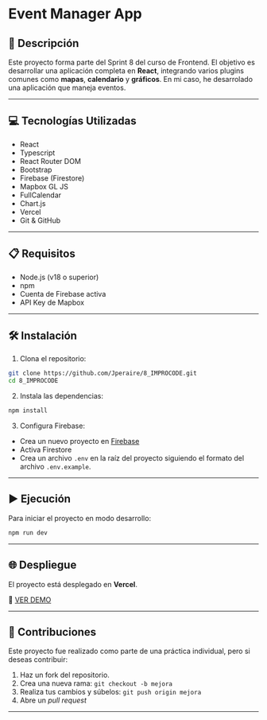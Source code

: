 # Event Manager App

## 📄 Descripción

Este proyecto forma parte del Sprint 8 del curso de Frontend. El objetivo es desarrollar una aplicación completa en **React**, integrando varios plugins comunes como **mapas**, **calendario** y **gráficos**. En mi caso, he desarrolado una aplicación que maneja eventos.

---

## 💻 Tecnologías Utilizadas

-   React
-   Typescript
-   React Router DOM
-   Bootstrap
-   Firebase (Firestore)
-   Mapbox GL JS
-   FullCalendar
-   Chart.js
-   Vercel
-   Git & GitHub

---

## 📋 Requisitos

-   Node.js (v18 o superior)
-   npm
-   Cuenta de Firebase activa
-   API Key de Mapbox

---

## 🛠️ Instalación

1. Clona el repositorio:

```bash
git clone https://github.com/Jperaire/8_IMPROCODE.git
cd 8_IMPROCODE
```

2. Instala las dependencias:

```bash
npm install
```

3. Configura Firebase:

-   Crea un nuevo proyecto en [Firebase](https://console.firebase.google.com/)
-   Activa Firestore
-   Crea un archivo `.env` en la raíz del proyecto siguiendo el formato del archivo `.env.example`.

---

## ▶️ Ejecución

Para iniciar el proyecto en modo desarrollo:

```bash
npm run dev
```

---

## 🌐 Despliegue

El proyecto está desplegado en **Vercel**.

🔗 [VER DEMO](https://event-manager-app-lac.vercel.app/)

---

## 🤝 Contribuciones

Este proyecto fue realizado como parte de una práctica individual, pero si deseas contribuir:

1. Haz un fork del repositorio.
2. Crea una nueva rama: `git checkout -b mejora`
3. Realiza tus cambios y súbelos: `git push origin mejora`
4. Abre un _pull request_

---
